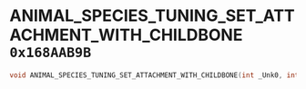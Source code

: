# ANIMAL_SPECIES_TUNING_SET_ATTACHMENT_WITH_CHILDBONE `0x168AAB9B`

```cpp
void ANIMAL_SPECIES_TUNING_SET_ATTACHMENT_WITH_CHILDBONE(int _Unk0, int _Unk1, int _Unk2, int _Unk3);
```